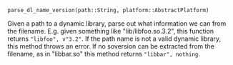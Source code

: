 ```
parse_dl_name_version(path::String, platform::AbstractPlatform)
```

Given a path to a dynamic library, parse out what information we can from the filename.  E.g. given something like "lib/libfoo.so.3.2", this function returns `"libfoo", v"3.2"`.  If the path name is not a valid dynamic library, this method throws an error.  If no soversion can be extracted from the filename, as in "libbar.so" this method returns `"libbar", nothing`.
